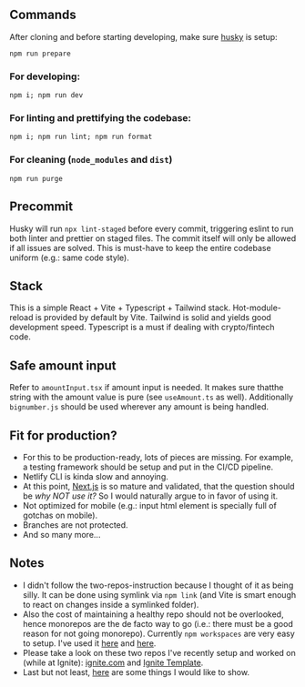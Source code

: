 ## Commands

After cloning and before starting developing, make sure [husky](https://github.com/typicode/husky) is setup:
```
npm run prepare
```

### For developing:
```
npm i; npm run dev
```

### For linting and prettifying the codebase:
```
npm i; npm run lint; npm run format
```

### For cleaning (`node_modules` and `dist`)
```
npm run purge 
```
## Precommit

Husky will run `npx lint-staged` before every commit, triggering eslint to run both linter and prettier on staged files. The commit itself will only be allowed if all issues are solved. This is must-have to keep the entire codebase uniform (e.g.: same code style).

## Stack
This is a simple React + Vite + Typescript + Tailwind stack. Hot-module-reload is provided by default by Vite. Tailwind is solid and yields good development speed. Typescript is a must if dealing with crypto/fintech code. 

## Safe amount input

Refer to `amountInput.tsx` if amount input is needed. It makes sure thatthe string with the amount value is pure (see `useAmount.ts` as well). Additionally `bignumber.js` should be used wherever any amount is being handled.

## Fit for production?
- For this to be production-ready, lots of pieces are missing. For example, a testing framework should be setup and put in the CI/CD pipeline.
- Netlify CLI is kinda slow and annoying.
- At this point, [Next.js](https://nextjs.org/) is so mature and validated, that the question should be *why NOT use it?* So I would naturally argue to in favor of using it.
- Not optimized for mobile (e.g.: input html element is specially full of gotchas on mobile).
- Branches are not protected.
- And so many more...

## Notes 
- I didn't follow the two-repos-instruction because I thought of it as being silly. It can be done using symlink via `npm link` (and Vite is smart enough to react on changes inside a symlinked folder).
- Also the cost of maintaining a healthy repo should not be overlooked, hence monorepos are the de facto way to go (i.e.: there must be a good reason for not going monorepo). Currently `npm workspaces` are very easy to setup. I've used it [here](https://github.com/ignite-hq/ignite.com/blob/main/package.json#L49-L52) and [here](https://github.com/ignite/web/blob/v4/package.json#L29-L35).
- Please take a look on these two repos I've recently setup and worked on (while at Ignite): [ignite.com](https://github.com/ignite-hq/ignite.com/) and [Ignite Template](https://github.com/ignite/web/tree/v4/packages). 
- Last but not least, [here](https://gist.github.com/marinhoarthur/e62ab2f1d6f59559ad763590b6e0465d) are some things I would like to show. 
